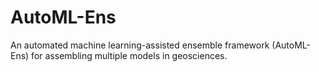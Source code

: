 # AutoML-Ens
An automated machine learning-assisted ensemble framework (AutoML-Ens) for assembling multiple models in geosciences.
